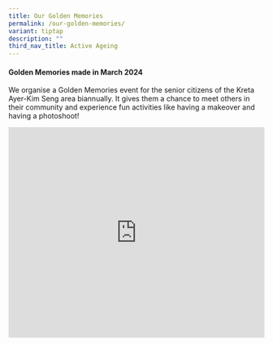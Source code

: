 ```yaml
---
title: Our Golden Memories
permalink: /our-golden-memories/
variant: tiptap
description: ""
third_nav_title: Active Ageing
---
```

<h4>Golden Memories made in March 2024</h4>
<p>We organise a Golden Memories event for the senior citizens of the Kreta
Ayer-Kim Seng area biannually. It gives them a chance to meet others in
their community and experience fun activities like having a makeover and
having a photoshoot!</p>
<div class="iframe-wrapper">
<iframe height="415" width="100%" allowfullscreen="true" frameborder="0" src="https://docs.google.com/presentation/d/16dJMTSh4z3jEnCQams83u54gSy-ByrfPIGtFoo_07WA/embed?start=true&amp;loop=true&amp;delayms=3000"></iframe>
</div>
<p></p>